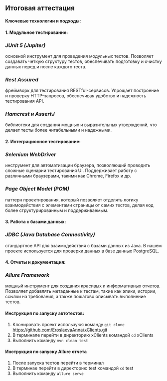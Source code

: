 ## Итоговая аттестация

#### Ключевые технологии и подходы:

#### 1. Модульное тестирование:
### _JUnit 5 (Jupiter)_
основной инструмент для проведения модульных тестов. Позволяет создавать четкую структуру тестов, обеспечивать подготовку и очистку данных перед и после каждого теста.
### _Rest Assured_
фреймворк для тестирования RESTful-сервисов. Упрощает построение и проверку HTTP-запросов, обеспечивая удобство и надежность тестирования API.
### _Hamcrest и AssertJ_
библиотеки для создания мощных и выразительных утверждений, что делает тесты более читабельными и надежными.

#### 2. Интеграционное тестирование:
### _Selenium WebDriver_  
инструмент для автоматизации браузера, позволяющий проводить сложные сценарии тестирования UI. Поддерживает работу с различными браузерами, такими как Chrome, Firefox и др.
### _Page Object Model (POM)_ 
паттерн проектирования, который позволяет отделять логику взаимодействия с элементами страницы от самих тестов, делая код более структурированным и поддерживаемым.

#### 3. Работа с базами данных:
### _JDBC (Java Database Connectivity)_ 
стандартное API для взаимодействия с базами данных из Java. В нашем проекте используется для проверки данных в базе данных PostgreSQL.

#### 4. Отчеты и документация:
### _Allure Framework_
мощный инструмент для создания красивых и информативных отчетов. Позволяет добавлять метаданные к тестам, такие как эпики, истории, ссылки на требования, а также пошагово описывать выполнение тестов.

#### Инструкция по запуску автотестов:
1. Клонировать проект используюя команду `git clone` https://github.com/EroslaevaAnna/xClients.git
2. В терминале перейти в директорию xClients командой `cd` xClients
3. Выполнить команду `mvn clean test`
   
#### Инструкция по запуску Allure отчета 
1. После запуска тестов перейти в терминал 
2. В терминае перейти в директорию test командой `cd` test
3. Выполнить команду `allure serve`


